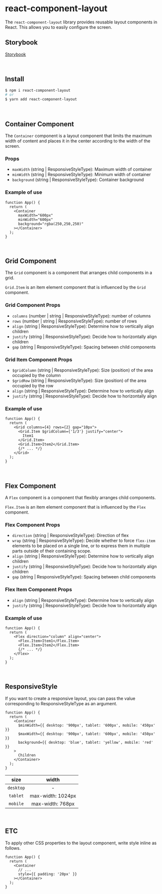 # react-component-layout

The `react-component-layout` library provides reusable layout components in React. This allows you to easily configure the screen.

## Storybook

[Storybook](https://65072b692164c6766d60a0ef-bzlfmhkzvp.chromatic.com/)

<br/>

## Install

```bash
$ npm i react-component-layout
# or
$ yarn add react-component-layout
```

<br/>

## Container Component

The `Container` component is a layout component that limits the maximum width of content and places it in the center according to the width of the screen.

### Props

- `maxWidth` (string | ResponsiveStyleType<T>): Maximum width of container
- `minWidth` (string | ResponsiveStyleType<T>): Minimum width of container
- `background` (string | ResponsiveStyleType<T>): Container background

### Example of use

```tsx
function App() {
  return (
    <Container
      maxWidth="600px"
      minWidth="600px"
      background="rgba(250,250,250)"
    ></Container>
  );
}
```

<br/>

## Grid Component

The `Grid` component is a component that arranges child components in a grid.

`Grid.Item` is an item element component that is influenced by the `Grid` component.

### Grid Component Props

- `columns` (number | string | ResponsiveStyleType<T>): number of columns
- `rows` (number | string | ResponsiveStyleType<T>): number of rows
- `align` (string | ResponsiveStyleType<T>): Determine how to vertically align children
- `justify` (string | ResponsiveStyleType<T>): Decide how to horizontally align children
- `gap` (string | ResponsiveStyleType<T>): Spacing between child components

### Grid Item Component Props

- `$gridColumn` (string | ResponsiveStyleType<T>): Size (position) of the area occupied by the column
- `$gridRow` (string | ResponsiveStyleType<T>): Size (position) of the area occupied by the row
- `align` (string | ResponsiveStyleType<T>): Determine how to vertically align
- `justify` (string | ResponsiveStyleType<T>): Decide how to horizontally align

### Example of use

```tsx
function App() {
  return (
    <Grid columns={4} rows={2} gap="10px">
      <Grid.Item $gridColumn={'1/3'} justify="center">
        Item1
      </Grid.Item>
      <Grid.Item>Item2</Grid.Item>
      {/* ... */}
    </Grid>
  );
}
```

<br/>

## Flex Component

A `Flex` component is a component that flexibly arranges child components.

`Flex.Item` is an item element component that is influenced by the `Flex` component.

### Flex Component Props

- `direction` (string | ResponsiveStyleType<T>): Direction of flex
- `wrap` (string | ResponsiveStyleType<T>): Decide whether to force `flex-item` elements to be placed on a single line, or to express them in multiple parts outside of their containing scope.
- `align` (string | ResponsiveStyleType<T>): Determine how to vertically align children
- `justify` (string | ResponsiveStyleType<T>): Decide how to horizontally align children
- `gap` (string | ResponsiveStyleType<T>): Spacing between child components

### Flex Item Component Props

- `align` (string | ResponsiveStyleType<T>): Determine how to vertically align
- `justify` (string | ResponsiveStyleType<T>): Decide how to horizontally align

### Example of use

```tsx
function App() {
  return (
    <Flex direction="column" align="center">
      <Flex.Item>Item1</Flex.Item>
      <Flex.Item>Item2</Flex.Item>
      {/* ... */}
    </Flex>
  );
}
```

<br/>

## ResponsiveStyle

If you want to create a responsive layout, you can pass the value corresponding to ResponsiveStyleType as an argument.

```tsx
function App() {
  return (
    <Container
      $minWidth={{ desktop: '900px', tablet: '600px', mobile: '450px' }}
      $maxWidth={{ desktop: '900px', tablet: '600px', mobile: '450px' }}
      background={{ desktop: 'blue', tablet: 'yellow', mobile: 'red' }}
    >
      Children
    </Container>
  );
}
```

|   size    |       width       |
| :-------: | :---------------: |
| `desktop` |         -         |
| `tablet`  | max-width: 1024px |
| `mobile`  | max-width: 768px  |

<br/>

## ETC

To apply other CSS properties to the layout component, write style inline as follows.

```tsx
function App() {
  return (
    <Container
      // ...
      style={{ padding: '20px' }}
    ></Container>
  );
}
```
